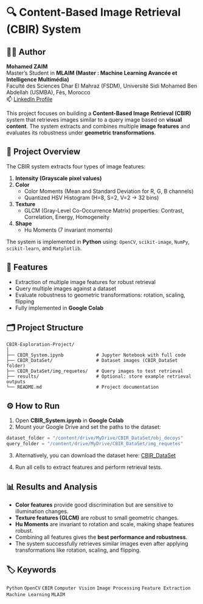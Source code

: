 
# 🔍 Content-Based Image Retrieval (CBIR) System

## 🧑‍💻 Author

**Mohamed ZAIM**  
Master’s Student in **MLAIM (Master : Machine Learning Avancée et Intelligence Multimédia)**  
Faculté des Sciences Dhar El Mahraz (FSDM), Université Sidi Mohamed Ben Abdellah (USMBA), Fès, Morocco  
📫 [LinkedIn Profile](https://www.linkedin.com/in/mohamed-zaim-a68a602bb/)



This project focuses on building a **Content-Based Image Retrieval (CBIR)** system that retrieves images similar to a query image based on **visual content**. The system extracts and combines multiple **image features** and evaluates its robustness under **geometric transformations**.

## 📖 Project Overview

The CBIR system extracts four types of image features:

1. **Intensity (Grayscale pixel values)**
2. **Color**
   - Color Moments (Mean and Standard Deviation for R, G, B channels)
   - Quantized HSV Histogram (H=8, S=2, V=2 → 32 bins)
3. **Texture**
   - GLCM (Gray-Level Co-Occurrence Matrix) properties: Contrast, Correlation, Energy, Homogeneity
4. **Shape**
   - Hu Moments (7 invariant moments)

The system is implemented in **Python** using: `OpenCV`, `scikit-image`, `NumPy`, `scikit-learn`, and `Matplotlib`.

## 🧩 Features

- Extraction of multiple image features for robust retrieval
- Query multiple images against a dataset
- Evaluate robustness to geometric transformations: rotation, scaling, flipping
- Fully implemented in **Google Colab**

## 🗂️ Project Structure

```
CBIR-Exploration-Project/
│
├── CBIR_System.ipynb            # Jupyter Notebook with full code
├── CBIR_DataSet/                # Dataset images (CBIR_DataSet folder)
├── CBIR_DataSet/img_requetes/   # Query images to test retrieval
├── results/                     # Optional: store example retrieval outputs
└── README.md                    # Project documentation
```

## ⚙️ How to Run

1. Open **CBIR_System.ipynb** in **Google Colab**
2. Mount your Google Drive and set the paths to the dataset:

```python
dataset_folder = "/content/drive/MyDrive/CBIR_DataSet/obj_decoys"
query_folder = "/content/drive/MyDrive/CBIR_DataSet/img_requetes"
```

3. Alternatively, you can download the dataset here:
[CBIR_DataSet](https://drive.google.com/drive/folders/1qbXd7wJVW8c5hVez_j5Tdu7YV5GtSKYC?usp=sharing)

4. Run all cells to extract features and perform retrieval tests.

## 📊 Results and Analysis

- **Color features** provide good discrimination but are sensitive to illumination changes.
- **Texture features (GLCM)** are robust to small geometric changes.
- **Hu Moments** are invariant to rotation and scale, making shape features robust.
- Combining all features gives the **best performance and robustness**.
- The system successfully retrieves similar images even after applying transformations like rotation, scaling, and flipping.

## 🏷️ Keywords

`Python` `OpenCV` `CBIR` `Computer Vision` `Image Processing` `Feature Extraction` `Machine Learning` `MLAIM`
